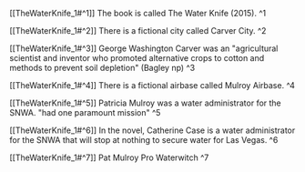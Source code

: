
[[TheWaterKnife_1#^1]]
The book is called The Water Knife (2015). ^1

[[TheWaterKnife_1#^2]]
There is a fictional city called Carver City. ^2

[[TheWaterKnife_1#^3]]
George Washington Carver was an "agricultural scientist and inventor who promoted alternative crops to cotton and methods to prevent soil depletion" (Bagley np) ^3

[[TheWaterKnife_1#^4]]
There is a fictional airbase called Mulroy Airbase. ^4

[[TheWaterKnife_1#^5]]
Patricia Mulroy was a water administrator for the SNWA. "had one paramount mission" ^5

[[TheWaterKnife_1#^6]]
In the novel, Catherine Case is a water administrator for the SNWA that will stop at nothing to secure water for Las Vegas. ^6

[[TheWaterKnife_1#^7]]
Pat Mulroy Pro Waterwitch ^7